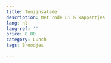 ```yaml
---
title: Tonijnsalade
description: Met rode ui & kappertjes
lang: nl
lang-ref: ''
price: 8.00
category: Lunch
tags: Broodjes

---
```

